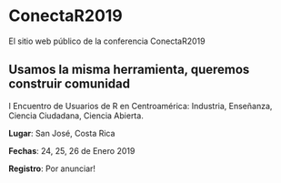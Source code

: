 # ConectaR2019

El sitio web público de la conferencia ConectaR2019

## Usamos la misma herramienta, queremos construir comunidad

I Encuentro de Usuarios de R en Centroamérica: Industria, Enseñanza, Ciencia Ciudadana, Ciencia Abierta.

**Lugar**: San José, Costa Rica

**Fechas**: 24, 25, 26 de Enero 2019

**Registro**: Por anunciar!
